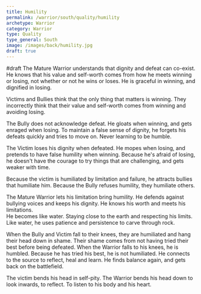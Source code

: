 ```yaml
---
title: Humility
permalink: /warrior/south/quality/humility
archetype: Warrior
category: Warrior
type: Quality
type_general: South
image: /images/back/humility.jpg
draft: true
---
```

 #draft The Mature Warrior understands that dignity and defeat can co-exist. He knows that his value and self-worth comes from how he meets winning or losing, not whether or not he wins or loses. He is graceful in winning, and dignified in losing.   
  
Victims and Bullies think that the only thing that matters is winning. They incorrectly think that their value and self-worth comes from winning and avoiding losing.   
  
The Bully does not acknowledge defeat. He gloats when winning, and gets enraged when losing.  To maintain a false sense of dignity, he forgets his defeats quickly and tries to move on. Never learning to be humble.  
  
The Victim loses his dignity when defeated. He mopes when losing, and pretends to have false humility when winning. Because he's afraid of losing, he doesn't have the courage to try things that are challenging, and gets weaker with time.   
  
Because the victim is humiliated by limitation and failure, he attracts bullies that humiliate him. Because the Bully refuses humility, they humiliate others.   
  
The Mature Warrior lets his limitation bring humility. He defends against bullying voices and keeps his dignity. He knows his worth and meets his limitations.  
He becomes like water. Staying close to the earth and respecting his limits. Like water, he uses patience and persistence to carve through rock.  
  
When the Bully and Victim fall to their knees, they are humiliated and hang their head down in shame. Their shame comes from not having tried their best before being defeated. When the Warrior falls to his knees, he is humbled. Because he has tried his best, he is not humiliated. He connects to the source to reflect, heal and learn. He finds balance again, and gets back on the battlefield.    
  
The victim bends his head in self-pity. The Warrior bends his head down to look inwards, to reflect. To listen to his body and his heart. 
